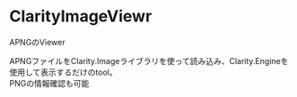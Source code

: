 # ClarityImageViewr
APNGのViewer

APNGファイルをClarity.Imageライブラリを使って読み込み、Clarity.Engineを使用して表示するだけのtool。  
PNGの情報確認も可能